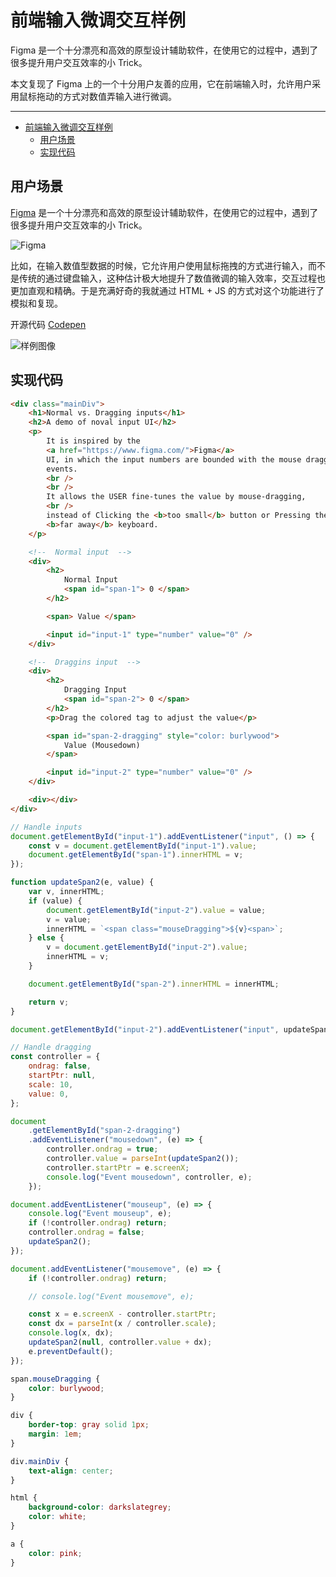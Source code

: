 # 前端输入微调交互样例

Figma 是一个十分漂亮和高效的原型设计辅助软件，在使用它的过程中，遇到了很多提升用户交互效率的小 Trick。

本文复现了 Figma 上的一个十分用户友善的应用，它在前端输入时，允许用户采用鼠标拖动的方式对数值弄输入进行微调。

---

-   [前端输入微调交互样例](#前端输入微调交互样例)
    -   [用户场景](#用户场景)
    -   [实现代码](#实现代码)

## 用户场景

[Figma](https://www.figma.com/community "Figma")
是一个十分漂亮和高效的原型设计辅助软件，在使用它的过程中，遇到了很多提升用户交互效率的小 Trick。

![Figma](%E5%89%8D%E7%AB%AF%E8%BE%93%E5%85%A5%E5%BE%AE%E8%B0%83%E6%96%B9%E6%B3%95%E6%A0%B7%E4%BE%8B%2052d996e4ba2744a085f9a368d2bf970c/Untitled.png)

比如，在输入数值型数据的时候，它允许用户使用鼠标拖拽的方式进行输入，而不是传统的通过键盘输入，这种估计极大地提升了数值微调的输入效率，交互过程也更加直观和精确。于是充满好奇的我就通过 HTML + JS 的方式对这个功能进行了模拟和复现。

开源代码
[Codepen](https://codepen.io/listenzcc/pen/OJZxqwP "Codepen")

![样例图像](%E5%89%8D%E7%AB%AF%E8%BE%93%E5%85%A5%E5%BE%AE%E8%B0%83%E6%96%B9%E6%B3%95%E6%A0%B7%E4%BE%8B%2052d996e4ba2744a085f9a368d2bf970c/Untitled%201.png)

## 实现代码

```html
<div class="mainDiv">
    <h1>Normal vs. Dragging inputs</h1>
    <h2>A demo of noval input UI</h2>
    <p>
        It is inspired by the
        <a href="https://www.figma.com/">Figma</a>
        UI, in which the input numbers are bounded with the mouse dragging
        events.
        <br />
        <br />
        It allows the USER fine-tunes the value by mouse-dragging,
        <br />
        instead of Clicking the <b>too small</b> button or Pressing the
        <b>far away</b> keyboard.
    </p>

    <!--  Normal input  -->
    <div>
        <h2>
            Normal Input
            <span id="span-1"> 0 </span>
        </h2>

        <span> Value </span>

        <input id="input-1" type="number" value="0" />
    </div>

    <!--  Draggins input  -->
    <div>
        <h2>
            Dragging Input
            <span id="span-2"> 0 </span>
        </h2>
        <p>Drag the colored tag to adjust the value</p>

        <span id="span-2-dragging" style="color: burlywood">
            Value (Mousedown)
        </span>

        <input id="input-2" type="number" value="0" />
    </div>

    <div></div>
</div>
```

```jsx
// Handle inputs
document.getElementById("input-1").addEventListener("input", () => {
    const v = document.getElementById("input-1").value;
    document.getElementById("span-1").innerHTML = v;
});

function updateSpan2(e, value) {
    var v, innerHTML;
    if (value) {
        document.getElementById("input-2").value = value;
        v = value;
        innerHTML = `<span class="mouseDragging">${v}<span>`;
    } else {
        v = document.getElementById("input-2").value;
        innerHTML = v;
    }

    document.getElementById("span-2").innerHTML = innerHTML;

    return v;
}

document.getElementById("input-2").addEventListener("input", updateSpan2);

// Handle dragging
const controller = {
    ondrag: false,
    startPtr: null,
    scale: 10,
    value: 0,
};

document
    .getElementById("span-2-dragging")
    .addEventListener("mousedown", (e) => {
        controller.ondrag = true;
        controller.value = parseInt(updateSpan2());
        controller.startPtr = e.screenX;
        console.log("Event mousedown", controller, e);
    });

document.addEventListener("mouseup", (e) => {
    console.log("Event mouseup", e);
    if (!controller.ondrag) return;
    controller.ondrag = false;
    updateSpan2();
});

document.addEventListener("mousemove", (e) => {
    if (!controller.ondrag) return;

    // console.log("Event mousemove", e);

    const x = e.screenX - controller.startPtr;
    const dx = parseInt(x / controller.scale);
    console.log(x, dx);
    updateSpan2(null, controller.value + dx);
    e.preventDefault();
});
```

```css
span.mouseDragging {
    color: burlywood;
}

div {
    border-top: gray solid 1px;
    margin: 1em;
}

div.mainDiv {
    text-align: center;
}

html {
    background-color: darkslategrey;
    color: white;
}

a {
    color: pink;
}
```
